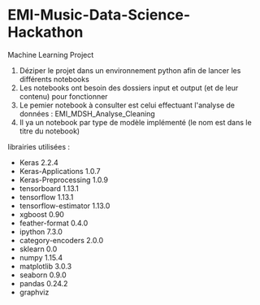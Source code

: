 # EMI-Music-Data-Science-Hackathon
Machine Learning Project

1. Déziper le projet dans un environnement python afin de lancer les différents notebooks
2. Les notebooks ont besoin des dossiers input et output (et de leur contenu) pour fonctionner
3. Le pemier notebook à consulter est celui effectuant l'analyse de données : EMI_MDSH_Analyse_Cleaning
4. Il ya un notebook par type de modèle implémenté (le nom est dans le titre du notebook)

librairies utilisées : 

* Keras                             2.2.4
* Keras-Applications                1.0.7
* Keras-Preprocessing               1.0.9
* tensorboard                       1.13.1
* tensorflow                        1.13.1
* tensorflow-estimator              1.13.0
* xgboost                           0.90
* feather-format                    0.4.0
* ipython                           7.3.0
* category-encoders                 2.0.0
* sklearn                           0.0
* numpy                             1.15.4
* matplotlib                        3.0.3
* seaborn                           0.9.0
* pandas                            0.24.2
* graphviz
